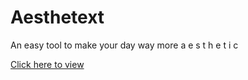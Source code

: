 # Aesthetext
An easy tool to make your day way more a     e     s     t     h     e     t     i     c

[Click here to view](https://kuniklonet.github.io/aesthetext/)
